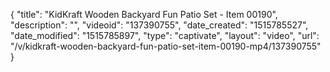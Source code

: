 {
    "title": "KidKraft Wooden Backyard Fun Patio Set - Item 00190",
    "description": "",
    "videoid": "137390755",
    "date_created": "1515785527",
    "date_modified": "1515785897",
    "type": "captivate",
    "layout": "video",
    "url": "\/v\/kidkraft-wooden-backyard-fun-patio-set-item-00190-mp4\/137390755"
}